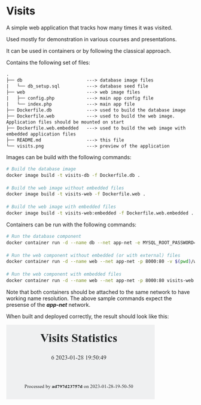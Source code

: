 # Visits

A simple web application that tracks how many times it was visited.

Used mostly for demonstration in various courses and presentations.

It can be used in containers or by following the classical approach.

Contains the following set of files:

```text
.
├── db                        ---> database image files
|   └── db_setup.sql          ---> database seed file
├── web                       ---> web image files
|   ├── config.php            ---> main app config file
|   └── index.php             ---> main app file
├── Dockerfile.db             ---> used to build the database image
├── Dockerfile.web            ---> used to build the web image. Application files should be mounted on start
├── Dockerfile.web.embedded   ---> used to build the web image with embedded application files
├── README.md                 ---> this file
└── visits.png                ---> preview of the application
```

Images can be build with the following commands:

```bash
# Build the database image
docker image build -t visits-db -f Dockerfile.db .

# Build the web image without embedded files
docker image build -t visits-web -f Dockerfile.web .

# Build the web image with embedded files
docker image build -t visits-web:embedded -f Dockerfile.web.embedded .

```

Containers can be run with the following commands:

```bash
# Run the database component
docker container run -d --name db --net app-net -e MYSQL_ROOT_PASSWORD=<some-pass> visits-db

# Run the web component without embedded (or with external) files
docker container run -d --name web --net app-net -p 8000:80 -v $(pwd)/web:/var/www/html visits-web

# Run the web component with embedded files
docker container run -d --name web --net app-net -p 8000:80 visits-web:embedded

```

Note that both containers should be attached to the same network to have working name resolution. The above sample commands expect the presense of the ***app-net*** network.

When built and deployed correctly, the result should look like this:

![preview of the working application](visits.png)
